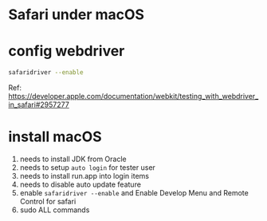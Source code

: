 Safari under macOS
===
# config webdriver 
```bash
safaridriver --enable
```
Ref: https://developer.apple.com/documentation/webkit/testing_with_webdriver_in_safari#2957277

# install macOS
1. needs to install JDK from Oracle
2. needs to setup `auto login` for tester user
3. needs to install run.app into login items
4. needs to disable auto update feature
6. enable `safaridriver --enable` and Enable Develop Menu and Remote Control for safari
7. sudo ALL commands
